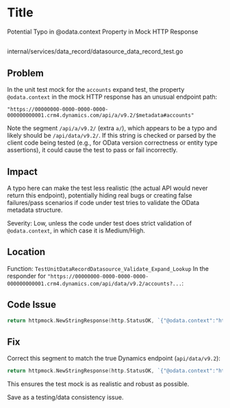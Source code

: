 # Title

Potential Typo in @odata.context Property in Mock HTTP Response

##

internal/services/data_record/datasource_data_record_test.go

## Problem

In the unit test mock for the `accounts` expand test, the property `@odata.context` in the mock HTTP response has an unusual endpoint path:
```
"https://00000000-0000-0000-0000-000000000001.crm4.dynamics.com/api/a/v9.2/$metadata#accounts"
```
Note the segment `/api/a/v9.2/` (extra `a/`), which appears to be a typo and likely should be `/api/data/v9.2/`. If this string is checked or parsed by the client code being tested (e.g., for OData version correctness or entity type assertions), it could cause the test to pass or fail incorrectly.

## Impact

A typo here can make the test less realistic (the actual API would never return this endpoint), potentially hiding real bugs or creating false failures/pass scenarios if code under test tries to validate the OData metadata structure. 

Severity: Low, unless the code under test does strict validation of `@odata.context`, in which case it is Medium/High.

## Location

Function: `TestUnitDataRecordDatasource_Validate_Expand_Lookup`
In the responder for `"https://00000000-0000-0000-0000-000000000001.crm4.dynamics.com/api/data/v9.2/accounts?...`:

## Code Issue

```go
return httpmock.NewStringResponse(http.StatusOK, `{"@odata.context":"https://00000000-0000-0000-0000-000000000001.crm4.dynamics.com/api/a/v9.2/$metadata#accounts","value":[]}`), nil
```

## Fix

Correct this segment to match the true Dynamics endpoint (`api/data/v9.2`):
```go
return httpmock.NewStringResponse(http.StatusOK, `{"@odata.context":"https://00000000-0000-0000-0000-000000000001.crm4.dynamics.com/api/data/v9.2/$metadata#accounts","value":[]}`), nil
```
This ensures the test mock is as realistic and robust as possible.

Save as a testing/data consistency issue.
